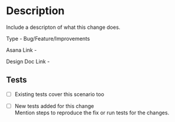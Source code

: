 # Description
Include a descripton of what this change does. 

Type - Bug/Feature/Improvements

Asana Link - 

Design Doc Link - 

## Tests
- [ ] Existing tests cover this scenario too 

- [ ] New tests added for this change    
  Mention steps to reproduce the fix or run tests for the changes.

